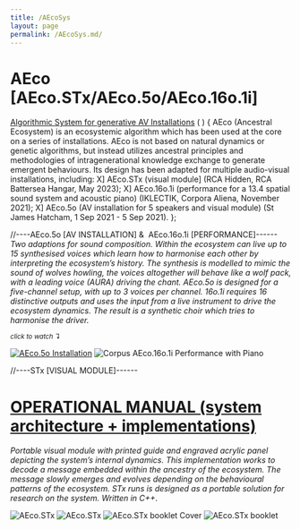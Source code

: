 ```yaml
---
title: /AEcoSys
layout: page
permalink: /AEcoSys.md/
---
```


# AEco [AEco.STx/AEco.5o/AEco.16o.1i]

<ins>Algorithmic System for generative AV Installations</ins> ( ) {
AEco (Ancestral Ecosystem) is an ecosystemic algorithm which has been used at the core on a series of installations. AEco is not based on natural dynamics or genetic algorithms, but instead utilizes ancestral principles and methodologies of intragenerational knowledge exchange to generate emergent behaviours. Its design has been adapted for multiple audio-visual installations, including: 
 X] AEco.STx (visual module] (RCA Hidden, RCA Battersea Hangar, May 2023); 
 X] AEco.16o.1i (performance for a 13.4 spatial sound system and acoustic piano) (IKLECTIK, Corpora Aliena, November 2021); 
 X] AEco.5o (AV installation for 5 speakers and visual module) (St James Hatcham, 1 Sep 2021 - 5 Sep 2021). 
};

//----AEco.5o [AV INSTALLATION] &  AEco.16o.1i [PERFORMANCE]------
*Two adaptions for sound composition. Within the ecosystem can live up to 15 synthesised voices which learn how to harmonise each other by interpreting the ecosystem’s history. The synthesis is modelled to mimic the sound of wolves howling, the voices altogether will behave like a wolf pack, with a leading voice (AURA) driving the chant. AEco.5o is designed for a five-channel setup, with up to 3 voices per channel. 16o.1i requires 16 distinctive outputs and uses the input from a live instrument to drive the ecosystem dynamics. The result is a synthetic choir which tries to 
harmonise the driver.*

   <sub>*click to watch ↴*</sub>
    
[<img alt="AEco.5o Installation" class="centered-image" src="/pb.github.io/images/AecoInstall.jpg" />](https://youtu.be/uh-__MsMn8U?si=DxQZkWa-PKUjUdS7)
<img alt="Corpus AEco.16o.1i Performance with Piano" class="centered-image" src="/pb.github.io/images/AecoPerf.jpg" />

  
//----STx [VISUAL MODULE]------

# [OPERATIONAL MANUAL (system architecture + implementations)](https://issuu.com/aecostx/docs/aecoguidedocu)
*Portable visual module with printed guide and engraved acrylic panel depicting the system’s internal dynamics. This implementation works to decode a message embedded within the ancestry of the ecosystem. The message slowly emerges and evolves depending on the behavioural patterns of the ecosystem. STx runs is designed as a portable solution for research on the system. Written in C++*.
  
<img alt="AEco.STx" class="centered-image" src="/pb.github.io/images/AecoSys.png" />
<img alt="AEco.STx" class="centered-image" src="/pb.github.io/images/AecoStx.jpg" />
<img alt="AEco.STx booklet Cover" class="centered-image" src="/pb.github.io/images/AecoCover.jpg" />
<img alt="AEco.STx booklet" class="centered-image" src="/pb.github.io/images/AecoGraph.jpg" />
